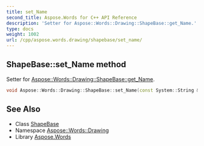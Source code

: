 ```yaml
---
title: set_Name
second_title: Aspose.Words for C++ API Reference
description: 'Setter for Aspose::Words::Drawing::ShapeBase::get_Name.'
type: docs
weight: 1002
url: /cpp/aspose.words.drawing/shapebase/set_name/
---
```

## ShapeBase::set_Name method


Setter for [Aspose::Words::Drawing::ShapeBase::get_Name](../get_name/).

```cpp
void Aspose::Words::Drawing::ShapeBase::set_Name(const System::String &value)
```

## See Also

* Class [ShapeBase](../)
* Namespace [Aspose::Words::Drawing](../../)
* Library [Aspose.Words](../../../)
